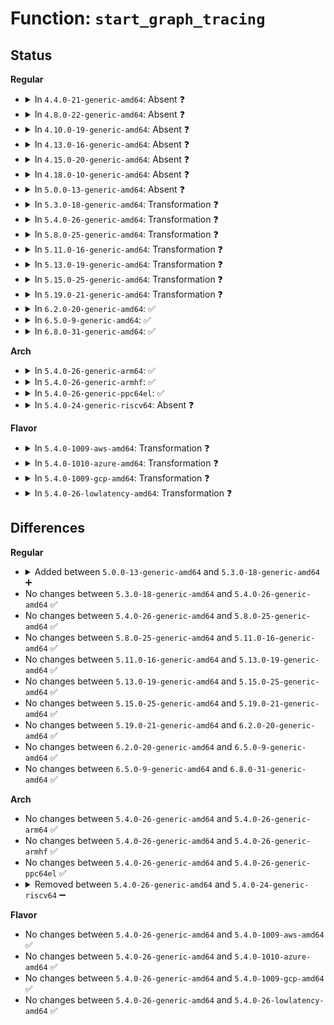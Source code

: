 # Function: <code>start_graph_tracing</code>

## Status
<b>Regular</b>
<ul>
<li>
<details>
<summary>In <code>4.4.0-21-generic-amd64</code>: Absent ❓</summary>

```json
{
  "name": "start_graph_tracing",
  "collision_type": "Unique Static",
  "inline_type": "Full",
  "funcs": [
    {
      "addr": 18446744071580179667,
      "name": "start_graph_tracing",
      "external": false,
      "loc": "kernel/trace/ftrace.c:5743",
      "file": "kernel/trace/ftrace.c",
      "inline": "not declared, inlined",
      "caller_inline": [
        "kernel/trace/ftrace.c:register_ftrace_graph"
      ],
      "caller_func": []
    }
  ],
  "symbols": []
}
```
</details>
</li>
<li>
<details>
<summary>In <code>4.8.0-22-generic-amd64</code>: Absent ❓</summary>

```json
{
  "name": "start_graph_tracing",
  "collision_type": "Unique Static",
  "inline_type": "Full",
  "funcs": [
    {
      "addr": 18446744071580214549,
      "name": "start_graph_tracing",
      "external": false,
      "loc": "kernel/trace/ftrace.c:5776",
      "file": "kernel/trace/ftrace.c",
      "inline": "not declared, inlined",
      "caller_inline": [
        "kernel/trace/ftrace.c:register_ftrace_graph"
      ],
      "caller_func": []
    }
  ],
  "symbols": []
}
```
</details>
</li>
<li>
<details>
<summary>In <code>4.10.0-19-generic-amd64</code>: Absent ❓</summary>

```json
{
  "name": "start_graph_tracing",
  "collision_type": "Unique Static",
  "inline_type": "Full",
  "funcs": [
    {
      "addr": 18446744071580255317,
      "name": "start_graph_tracing",
      "external": false,
      "loc": "kernel/trace/ftrace.c:5825",
      "file": "kernel/trace/ftrace.c",
      "inline": "not declared, inlined",
      "caller_inline": [
        "kernel/trace/ftrace.c:register_ftrace_graph"
      ],
      "caller_func": []
    }
  ],
  "symbols": []
}
```
</details>
</li>
<li>
<details>
<summary>In <code>4.13.0-16-generic-amd64</code>: Absent ❓</summary>

```json
{
  "name": "start_graph_tracing",
  "collision_type": "Unique Static",
  "inline_type": "Full",
  "funcs": [
    {
      "addr": 18446744071580268447,
      "name": "start_graph_tracing",
      "external": false,
      "loc": "kernel/trace/ftrace.c:6606",
      "file": "kernel/trace/ftrace.c",
      "inline": "not declared, inlined",
      "caller_inline": [
        "kernel/trace/ftrace.c:register_ftrace_graph"
      ],
      "caller_func": []
    }
  ],
  "symbols": []
}
```
</details>
</li>
<li>
<details>
<summary>In <code>4.15.0-20-generic-amd64</code>: Absent ❓</summary>

```json
{
  "name": "start_graph_tracing",
  "collision_type": "Unique Static",
  "inline_type": "Full",
  "funcs": [
    {
      "addr": 18446744071580321919,
      "name": "start_graph_tracing",
      "external": false,
      "loc": "kernel/trace/ftrace.c:6905",
      "file": "kernel/trace/ftrace.c",
      "inline": "not declared, inlined",
      "caller_inline": [
        "kernel/trace/ftrace.c:register_ftrace_graph"
      ],
      "caller_func": []
    }
  ],
  "symbols": []
}
```
</details>
</li>
<li>
<details>
<summary>In <code>4.18.0-10-generic-amd64</code>: Absent ❓</summary>

```json
{
  "name": "start_graph_tracing",
  "collision_type": "Unique Static",
  "inline_type": "Full",
  "funcs": [
    {
      "addr": 18446744071580382565,
      "name": "start_graph_tracing",
      "external": false,
      "loc": "kernel/trace/ftrace.c:6892",
      "file": "kernel/trace/ftrace.c",
      "inline": "not declared, inlined",
      "caller_inline": [
        "kernel/trace/ftrace.c:register_ftrace_graph"
      ],
      "caller_func": []
    }
  ],
  "symbols": []
}
```
</details>
</li>
<li>
<details>
<summary>In <code>5.0.0-13-generic-amd64</code>: Absent ❓</summary>

```json
{
  "name": "start_graph_tracing",
  "collision_type": "Unique Static",
  "inline_type": "Full",
  "funcs": [
    {
      "addr": 18446744071580551378,
      "name": "start_graph_tracing",
      "external": false,
      "loc": "kernel/trace/fgraph.c:537",
      "file": "kernel/trace/fgraph.c",
      "inline": "not declared, inlined",
      "caller_inline": [
        "kernel/trace/fgraph.c:register_ftrace_graph"
      ],
      "caller_func": []
    }
  ],
  "symbols": []
}
```
</details>
</li>
<li>
<details>
<summary>In <code>5.3.0-18-generic-amd64</code>: Transformation ❓</summary>

```c
int start_graph_tracing()
```

```json
{
  "name": "start_graph_tracing",
  "collision_type": "Unique Static",
  "inline_type": "No",
  "funcs": [
    {
      "addr": 0,
      "name": "start_graph_tracing",
      "external": false,
      "loc": "kernel/trace/fgraph.c:537",
      "file": "kernel/trace/fgraph.c",
      "inline": "seen, unknown",
      "caller_inline": [],
      "caller_func": [
        "kernel/trace/fgraph.c:register_ftrace_graph"
      ]
    }
  ],
  "symbols": [
    {
      "addr": 18446744071580608096,
      "name": "start_graph_tracing",
      "section": ".text",
      "bind": "STB_LOCAL",
      "size": 488
    },
    {
      "addr": 18446744071580609183,
      "name": "start_graph_tracing.cold",
      "section": ".text",
      "bind": "STB_LOCAL",
      "size": 17
    }
  ]
}
```
</details>
</li>
<li>
<details>
<summary>In <code>5.4.0-26-generic-amd64</code>: Transformation ❓</summary>

```c
int start_graph_tracing()
```

```json
{
  "name": "start_graph_tracing",
  "collision_type": "Unique Static",
  "inline_type": "No",
  "funcs": [
    {
      "addr": 0,
      "name": "start_graph_tracing",
      "external": false,
      "loc": "kernel/trace/fgraph.c:537",
      "file": "kernel/trace/fgraph.c",
      "inline": "seen, unknown",
      "caller_inline": [],
      "caller_func": [
        "kernel/trace/fgraph.c:register_ftrace_graph"
      ]
    }
  ],
  "symbols": [
    {
      "addr": 18446744071580655072,
      "name": "start_graph_tracing",
      "section": ".text",
      "bind": "STB_LOCAL",
      "size": 488
    },
    {
      "addr": 18446744071580656068,
      "name": "start_graph_tracing.cold",
      "section": ".text",
      "bind": "STB_LOCAL",
      "size": 17
    }
  ]
}
```
</details>
</li>
<li>
<details>
<summary>In <code>5.8.0-25-generic-amd64</code>: Transformation ❓</summary>

```c
int start_graph_tracing()
```

```json
{
  "name": "start_graph_tracing",
  "collision_type": "Unique Static",
  "inline_type": "No",
  "funcs": [
    {
      "addr": 0,
      "name": "start_graph_tracing",
      "external": false,
      "loc": "kernel/trace/fgraph.c:565",
      "file": "kernel/trace/fgraph.c",
      "inline": "seen, unknown",
      "caller_inline": [],
      "caller_func": [
        "kernel/trace/fgraph.c:register_ftrace_graph"
      ]
    }
  ],
  "symbols": [
    {
      "addr": 18446744071580757376,
      "name": "start_graph_tracing",
      "section": ".text",
      "bind": "STB_LOCAL",
      "size": 191
    },
    {
      "addr": 18446744071580758084,
      "name": "start_graph_tracing.cold",
      "section": ".text",
      "bind": "STB_LOCAL",
      "size": 17
    }
  ]
}
```
</details>
</li>
<li>
<details>
<summary>In <code>5.11.0-16-generic-amd64</code>: Transformation ❓</summary>

```c
int start_graph_tracing()
```

```json
{
  "name": "start_graph_tracing",
  "collision_type": "Unique Static",
  "inline_type": "No",
  "funcs": [
    {
      "addr": 0,
      "name": "start_graph_tracing",
      "external": false,
      "loc": "kernel/trace/fgraph.c:562",
      "file": "kernel/trace/fgraph.c",
      "inline": "seen, unknown",
      "caller_inline": [],
      "caller_func": [
        "kernel/trace/fgraph.c:register_ftrace_graph"
      ]
    }
  ],
  "symbols": [
    {
      "addr": 18446744071580745440,
      "name": "start_graph_tracing",
      "section": ".text",
      "bind": "STB_LOCAL",
      "size": 191
    },
    {
      "addr": 18446744071591321010,
      "name": "start_graph_tracing.cold",
      "section": ".text",
      "bind": "STB_LOCAL",
      "size": 17
    }
  ]
}
```
</details>
</li>
<li>
<details>
<summary>In <code>5.13.0-19-generic-amd64</code>: Transformation ❓</summary>

```c
int start_graph_tracing()
```

```json
{
  "name": "start_graph_tracing",
  "collision_type": "Unique Static",
  "inline_type": "No",
  "funcs": [
    {
      "addr": 0,
      "name": "start_graph_tracing",
      "external": false,
      "loc": "kernel/trace/fgraph.c:562",
      "file": "kernel/trace/fgraph.c",
      "inline": "seen, unknown",
      "caller_inline": [],
      "caller_func": [
        "kernel/trace/fgraph.c:register_ftrace_graph"
      ]
    }
  ],
  "symbols": [
    {
      "addr": 18446744071580749904,
      "name": "start_graph_tracing",
      "section": ".text",
      "bind": "STB_LOCAL",
      "size": 509
    },
    {
      "addr": 18446744071591263184,
      "name": "start_graph_tracing.cold",
      "section": ".text",
      "bind": "STB_LOCAL",
      "size": 17
    }
  ]
}
```
</details>
</li>
<li>
<details>
<summary>In <code>5.15.0-25-generic-amd64</code>: Transformation ❓</summary>

```c
int start_graph_tracing()
```

```json
{
  "name": "start_graph_tracing",
  "collision_type": "Unique Static",
  "inline_type": "No",
  "funcs": [
    {
      "addr": 0,
      "name": "start_graph_tracing",
      "external": false,
      "loc": "kernel/trace/fgraph.c:562",
      "file": "kernel/trace/fgraph.c",
      "inline": "seen, unknown",
      "caller_inline": [],
      "caller_func": [
        "kernel/trace/fgraph.c:register_ftrace_graph"
      ]
    }
  ],
  "symbols": [
    {
      "addr": 18446744071580933456,
      "name": "start_graph_tracing",
      "section": ".text",
      "bind": "STB_LOCAL",
      "size": 509
    },
    {
      "addr": 18446744071592173962,
      "name": "start_graph_tracing.cold",
      "section": ".text",
      "bind": "STB_LOCAL",
      "size": 17
    }
  ]
}
```
</details>
</li>
<li>
<details>
<summary>In <code>5.19.0-21-generic-amd64</code>: Transformation ❓</summary>

```c
int start_graph_tracing()
```

```json
{
  "name": "start_graph_tracing",
  "collision_type": "Unique Static",
  "inline_type": "No",
  "funcs": [
    {
      "addr": 0,
      "name": "start_graph_tracing",
      "external": false,
      "loc": "kernel/trace/fgraph.c:575",
      "file": "kernel/trace/fgraph.c",
      "inline": "seen, unknown",
      "caller_inline": [],
      "caller_func": [
        "kernel/trace/fgraph.c:register_ftrace_graph"
      ]
    }
  ],
  "symbols": [
    {
      "addr": 18446744071581173472,
      "name": "start_graph_tracing",
      "section": ".text",
      "bind": "STB_LOCAL",
      "size": 549
    },
    {
      "addr": 18446744071593947513,
      "name": "start_graph_tracing.cold",
      "section": ".text",
      "bind": "STB_LOCAL",
      "size": 17
    }
  ]
}
```
</details>
</li>
<li>
<details>
<summary>In <code>6.2.0-20-generic-amd64</code>: ✅</summary>

```c
int start_graph_tracing()
```

```json
{
  "name": "start_graph_tracing",
  "collision_type": "Unique Static",
  "inline_type": "No",
  "funcs": [
    {
      "addr": 18446744071581488496,
      "name": "start_graph_tracing",
      "external": false,
      "loc": "kernel/trace/fgraph.c:575",
      "file": "kernel/trace/fgraph.c",
      "inline": "seen, unknown",
      "caller_inline": [],
      "caller_func": [
        "kernel/trace/fgraph.c:register_ftrace_graph"
      ]
    }
  ],
  "symbols": [
    {
      "addr": 18446744071581488496,
      "name": "start_graph_tracing",
      "section": ".text",
      "bind": "STB_LOCAL",
      "size": 577
    }
  ]
}
```
</details>
</li>
<li>
<details>
<summary>In <code>6.5.0-9-generic-amd64</code>: ✅</summary>

```c
int start_graph_tracing()
```

```json
{
  "name": "start_graph_tracing",
  "collision_type": "Unique Static",
  "inline_type": "No",
  "funcs": [
    {
      "addr": 18446744071581606432,
      "name": "start_graph_tracing",
      "external": false,
      "loc": "kernel/trace/fgraph.c:600",
      "file": "kernel/trace/fgraph.c",
      "inline": "seen, unknown",
      "caller_inline": [],
      "caller_func": [
        "kernel/trace/fgraph.c:register_ftrace_graph"
      ]
    }
  ],
  "symbols": [
    {
      "addr": 18446744071581606432,
      "name": "start_graph_tracing",
      "section": ".text",
      "bind": "STB_LOCAL",
      "size": 603
    }
  ]
}
```
</details>
</li>
<li>
<details>
<summary>In <code>6.8.0-31-generic-amd64</code>: ✅</summary>

```c
int start_graph_tracing()
```

```json
{
  "name": "start_graph_tracing",
  "collision_type": "Unique Static",
  "inline_type": "No",
  "funcs": [
    {
      "addr": 18446744071581718912,
      "name": "start_graph_tracing",
      "external": false,
      "loc": "kernel/trace/fgraph.c:600",
      "file": "kernel/trace/fgraph.c",
      "inline": "seen, unknown",
      "caller_inline": [],
      "caller_func": [
        "kernel/trace/fgraph.c:register_ftrace_graph"
      ]
    }
  ],
  "symbols": [
    {
      "addr": 18446744071581718912,
      "name": "start_graph_tracing",
      "section": ".text",
      "bind": "STB_LOCAL",
      "size": 717
    }
  ]
}
```
</details>
</li>
</ul>
<b>Arch</b>
<ul>
<li>
<details>
<summary>In <code>5.4.0-26-generic-arm64</code>: ✅</summary>

```c
int start_graph_tracing()
```

```json
{
  "name": "start_graph_tracing",
  "collision_type": "Unique Static",
  "inline_type": "No",
  "funcs": [
    {
      "addr": 18446603336491959656,
      "name": "start_graph_tracing",
      "external": false,
      "loc": "kernel/trace/fgraph.c:537",
      "file": "kernel/trace/fgraph.c",
      "inline": "seen, unknown",
      "caller_inline": [],
      "caller_func": [
        "kernel/trace/fgraph.c:register_ftrace_graph"
      ]
    }
  ],
  "symbols": [
    {
      "addr": 18446603336491959656,
      "name": "start_graph_tracing",
      "section": ".text",
      "bind": "STB_LOCAL",
      "size": 644
    }
  ]
}
```
</details>
</li>
<li>
<details>
<summary>In <code>5.4.0-26-generic-armhf</code>: ✅</summary>

```c
int start_graph_tracing()
```

```json
{
  "name": "start_graph_tracing",
  "collision_type": "Unique Static",
  "inline_type": "No",
  "funcs": [
    {
      "addr": 3225895328,
      "name": "start_graph_tracing",
      "external": false,
      "loc": "kernel/trace/fgraph.c:537",
      "file": "kernel/trace/fgraph.c",
      "inline": "seen, unknown",
      "caller_inline": [],
      "caller_func": [
        "kernel/trace/fgraph.c:register_ftrace_graph"
      ]
    }
  ],
  "symbols": [
    {
      "addr": 3225895328,
      "name": "start_graph_tracing",
      "section": ".text",
      "bind": "STB_LOCAL",
      "size": 556
    }
  ]
}
```
</details>
</li>
<li>
<details>
<summary>In <code>5.4.0-26-generic-ppc64el</code>: ✅</summary>

```c
int start_graph_tracing()
```

```json
{
  "name": "start_graph_tracing",
  "collision_type": "Unique Static",
  "inline_type": "No",
  "funcs": [
    {
      "addr": 13835058055285066064,
      "name": "start_graph_tracing",
      "external": false,
      "loc": "kernel/trace/fgraph.c:537",
      "file": "kernel/trace/fgraph.c",
      "inline": "seen, unknown",
      "caller_inline": [],
      "caller_func": [
        "kernel/trace/fgraph.c:register_ftrace_graph"
      ]
    }
  ],
  "symbols": [
    {
      "addr": 13835058055285066064,
      "name": "start_graph_tracing",
      "section": ".text",
      "bind": "STB_LOCAL",
      "size": 760
    }
  ]
}
```
</details>
</li>
<li>
<details>
<summary>In <code>5.4.0-24-generic-riscv64</code>: Absent ❓</summary>

```json
{
  "name": "start_graph_tracing",
  "collision_type": "Unique Static",
  "inline_type": "Full",
  "funcs": [
    {
      "addr": 18446743936272233788,
      "name": "start_graph_tracing",
      "external": false,
      "loc": "kernel/trace/fgraph.c:537",
      "file": "kernel/trace/fgraph.c",
      "inline": "not declared, inlined",
      "caller_inline": [
        "kernel/trace/fgraph.c:register_ftrace_graph"
      ],
      "caller_func": []
    }
  ],
  "symbols": []
}
```
</details>
</li>
</ul>
<b>Flavor</b>
<ul>
<li>
<details>
<summary>In <code>5.4.0-1009-aws-amd64</code>: Transformation ❓</summary>

```c
int start_graph_tracing()
```

```json
{
  "name": "start_graph_tracing",
  "collision_type": "Unique Static",
  "inline_type": "No",
  "funcs": [
    {
      "addr": 0,
      "name": "start_graph_tracing",
      "external": false,
      "loc": "kernel/trace/fgraph.c:537",
      "file": "kernel/trace/fgraph.c",
      "inline": "seen, unknown",
      "caller_inline": [],
      "caller_func": [
        "kernel/trace/fgraph.c:register_ftrace_graph"
      ]
    }
  ],
  "symbols": [
    {
      "addr": 18446744071580623872,
      "name": "start_graph_tracing",
      "section": ".text",
      "bind": "STB_LOCAL",
      "size": 488
    },
    {
      "addr": 18446744071580624868,
      "name": "start_graph_tracing.cold",
      "section": ".text",
      "bind": "STB_LOCAL",
      "size": 17
    }
  ]
}
```
</details>
</li>
<li>
<details>
<summary>In <code>5.4.0-1010-azure-amd64</code>: Transformation ❓</summary>

```c
int start_graph_tracing()
```

```json
{
  "name": "start_graph_tracing",
  "collision_type": "Unique Static",
  "inline_type": "No",
  "funcs": [
    {
      "addr": 0,
      "name": "start_graph_tracing",
      "external": false,
      "loc": "kernel/trace/fgraph.c:537",
      "file": "kernel/trace/fgraph.c",
      "inline": "seen, unknown",
      "caller_inline": [],
      "caller_func": [
        "kernel/trace/fgraph.c:register_ftrace_graph"
      ]
    }
  ],
  "symbols": [
    {
      "addr": 18446744071580570128,
      "name": "start_graph_tracing",
      "section": ".text",
      "bind": "STB_LOCAL",
      "size": 488
    },
    {
      "addr": 18446744071580571124,
      "name": "start_graph_tracing.cold",
      "section": ".text",
      "bind": "STB_LOCAL",
      "size": 17
    }
  ]
}
```
</details>
</li>
<li>
<details>
<summary>In <code>5.4.0-1009-gcp-amd64</code>: Transformation ❓</summary>

```c
int start_graph_tracing()
```

```json
{
  "name": "start_graph_tracing",
  "collision_type": "Unique Static",
  "inline_type": "No",
  "funcs": [
    {
      "addr": 0,
      "name": "start_graph_tracing",
      "external": false,
      "loc": "kernel/trace/fgraph.c:537",
      "file": "kernel/trace/fgraph.c",
      "inline": "seen, unknown",
      "caller_inline": [],
      "caller_func": [
        "kernel/trace/fgraph.c:register_ftrace_graph"
      ]
    }
  ],
  "symbols": [
    {
      "addr": 18446744071580615120,
      "name": "start_graph_tracing",
      "section": ".text",
      "bind": "STB_LOCAL",
      "size": 488
    },
    {
      "addr": 18446744071580616116,
      "name": "start_graph_tracing.cold",
      "section": ".text",
      "bind": "STB_LOCAL",
      "size": 17
    }
  ]
}
```
</details>
</li>
<li>
<details>
<summary>In <code>5.4.0-26-lowlatency-amd64</code>: Transformation ❓</summary>

```c
int start_graph_tracing()
```

```json
{
  "name": "start_graph_tracing",
  "collision_type": "Unique Static",
  "inline_type": "No",
  "funcs": [
    {
      "addr": 0,
      "name": "start_graph_tracing",
      "external": false,
      "loc": "kernel/trace/fgraph.c:537",
      "file": "kernel/trace/fgraph.c",
      "inline": "seen, unknown",
      "caller_inline": [],
      "caller_func": [
        "kernel/trace/fgraph.c:register_ftrace_graph"
      ]
    }
  ],
  "symbols": [
    {
      "addr": 18446744071580672576,
      "name": "start_graph_tracing",
      "section": ".text",
      "bind": "STB_LOCAL",
      "size": 519
    },
    {
      "addr": 18446744071580673604,
      "name": "start_graph_tracing.cold",
      "section": ".text",
      "bind": "STB_LOCAL",
      "size": 17
    }
  ]
}
```
</details>
</li>
</ul>

## Differences
<b>Regular</b>
<ul>
<li>
<details>
<summary>Added between <code>5.0.0-13-generic-amd64</code> and <code>5.3.0-18-generic-amd64</code> ➕</summary>

```c
int start_graph_tracing()
```
</details>
</li>
<li>
No changes between <code>5.3.0-18-generic-amd64</code> and <code>5.4.0-26-generic-amd64</code> ✅
</li>
<li>
No changes between <code>5.4.0-26-generic-amd64</code> and <code>5.8.0-25-generic-amd64</code> ✅
</li>
<li>
No changes between <code>5.8.0-25-generic-amd64</code> and <code>5.11.0-16-generic-amd64</code> ✅
</li>
<li>
No changes between <code>5.11.0-16-generic-amd64</code> and <code>5.13.0-19-generic-amd64</code> ✅
</li>
<li>
No changes between <code>5.13.0-19-generic-amd64</code> and <code>5.15.0-25-generic-amd64</code> ✅
</li>
<li>
No changes between <code>5.15.0-25-generic-amd64</code> and <code>5.19.0-21-generic-amd64</code> ✅
</li>
<li>
No changes between <code>5.19.0-21-generic-amd64</code> and <code>6.2.0-20-generic-amd64</code> ✅
</li>
<li>
No changes between <code>6.2.0-20-generic-amd64</code> and <code>6.5.0-9-generic-amd64</code> ✅
</li>
<li>
No changes between <code>6.5.0-9-generic-amd64</code> and <code>6.8.0-31-generic-amd64</code> ✅
</li>
</ul>
<b>Arch</b>
<ul>
<li>
No changes between <code>5.4.0-26-generic-amd64</code> and <code>5.4.0-26-generic-arm64</code> ✅
</li>
<li>
No changes between <code>5.4.0-26-generic-amd64</code> and <code>5.4.0-26-generic-armhf</code> ✅
</li>
<li>
No changes between <code>5.4.0-26-generic-amd64</code> and <code>5.4.0-26-generic-ppc64el</code> ✅
</li>
<li>
<details>
<summary>Removed between <code>5.4.0-26-generic-amd64</code> and <code>5.4.0-24-generic-riscv64</code> ➖</summary>

```c
int start_graph_tracing()
```
</details>
</li>
</ul>
<b>Flavor</b>
<ul>
<li>
No changes between <code>5.4.0-26-generic-amd64</code> and <code>5.4.0-1009-aws-amd64</code> ✅
</li>
<li>
No changes between <code>5.4.0-26-generic-amd64</code> and <code>5.4.0-1010-azure-amd64</code> ✅
</li>
<li>
No changes between <code>5.4.0-26-generic-amd64</code> and <code>5.4.0-1009-gcp-amd64</code> ✅
</li>
<li>
No changes between <code>5.4.0-26-generic-amd64</code> and <code>5.4.0-26-lowlatency-amd64</code> ✅
</li>
</ul>
